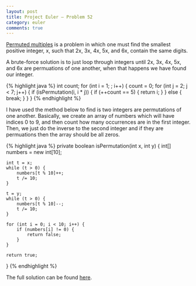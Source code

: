 ```yaml
---
layout: post
title: Project Euler — Problem 52
category: euler
comments: true
---
```


[Permuted multiples](https://projecteuler.net/problem=52) is a problem in which one must find the smallest positive integer, x, such that 2x, 3x, 4x, 5x, and 6x, contain the same digits.

A brute-force solution is to just loop through integers until 2x, 3x, 4x, 5x, and 6x are permuations of one another, when that happens we have found our integer.

{% highlight java %}
int count;
for (int i = 1; ; i++) {
    count = 0;
    for (int j = 2; j < 7; j++) {
        if (isPermutation(i, i * j)) {
            if (++count == 5) {
                return i;
            }
        } else {
            break;
        }
    }
}
{% endhighlight %}

I have used the method below to find is two integers are permutations of one another. Basically, we create an array of numbers which will have indices 0 to 9, and then count how many occurrences are in the first integer. Then, we just do the inverse to the second integer and if they are permuations then the array should be all zeros.

{% highlight java %}
private boolean isPermutation(int x, int y) {
    int[] numbers = new int[10];

    int t = x;
    while (t > 0) {
        numbers[t % 10]++;
        t /= 10;
    }

    t = y;
    while (t > 0) {
        numbers[t % 10]--;
        t /= 10;
    }

    for (int i = 0; i < 10; i++) {
        if (numbers[i] != 0) {
            return false;
        }
    }

    return true;
}
{% endhighlight %}

The full solution can be found [here](https://github.com/luisramalho/euler/blob/master/Problem052.java).

